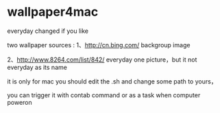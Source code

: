 # wallpaper4mac
everyday changed if you like

two wallpaper  sources :
  1、http://cn.bing.com/ backgroup image  
  
  
  2、http://www.8264.com/list/842/  everyday  one picture，but it not everyday as its name

it is only for mac
you should edit the .sh and change some path to yours，  

you can trigger it with contab command or as a task when computer poweron
